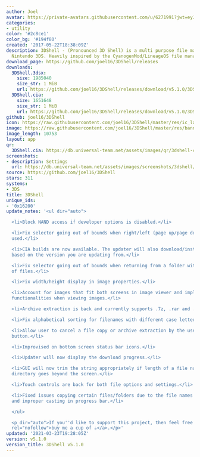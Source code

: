 ```yaml
---
author: Joel
avatar: https://private-avatars.githubusercontent.com/u/6271991?jwt=eyJhbGciOiJIUzI1NiIsInR5cCI6IkpXVCJ9.eyJpc3MiOiJnaXRodWIuY29tIiwiYXVkIjoicmF3LmdpdGh1YnVzZXJjb250ZW50LmNvbSIsImtleSI6ImtleTEiLCJleHAiOjE3MzQ2MTE4MjAsIm5iZiI6MTczNDYxMDYyMCwicGF0aCI6Ii91LzYyNzE5OTEifQ.MOzlaGtxJk4PG1C89y6fStQLUecAQ_ifa2KIpGrjMd8&v=4
categories:
- utility
color: '#2c8ce1'
color_bg: '#194f80'
created: '2017-05-22T18:38:09Z'
description: 3DShell - (Pronounced 3D Shell) is a multi purpose file manager for the
  Nintendo 3DS. Heavily inspired by the CyanogenMod/LineageOS file manager.
download_page: https://github.com/joel16/3DShell/releases
downloads:
  3DShell.3dsx:
    size: 1985040
    size_str: 1 MiB
    url: https://github.com/joel16/3DShell/releases/download/v5.1.0/3DShell.3dsx
  3DShell.cia:
    size: 1651648
    size_str: 1 MiB
    url: https://github.com/joel16/3DShell/releases/download/v5.1.0/3DShell.cia
github: joel16/3DShell
icon: https://raw.githubusercontent.com/joel16/3DShell/master/res/ic_launcher_filemanager.png
image: https://raw.githubusercontent.com/joel16/3DShell/master/res/banner.png
image_length: 10753
layout: app
qr:
  3DShell.cia: https://db.universal-team.net/assets/images/qr/3dshell-cia.png
screenshots:
- description: Settings
  url: https://db.universal-team.net/assets/images/screenshots/3dshell/settings.png
source: https://github.com/joel16/3DShell
stars: 311
systems:
- 3DS
title: 3DShell
unique_ids:
- '0x16200'
update_notes: '<ul dir="auto">

  <li>Block NAND access if developer options is disabled.</li>

  <li>Fix selector going out of bounds when right/left (page up/page down) key is
  used.</li>

  <li>CIA builds are now available. The updater will also download/install updates
  based on the version you are updating from.</li>

  <li>Fix selector going out of bounds when returning from a folder with a long list
  of files.</li>

  <li>Fix width/height display in image properties.</li>

  <li>Account for images that fit both screens in image viewer and implement zoom/navigation
  functionalities when viewing images.</li>

  <li>Archive extraction is back and currently supports .7z, .rar and .zip.</li>

  <li>Fix alphabetical sorting for filenames with different case letters.</li>

  <li>Allow user to cancel a file copy or archive extraction by the use of the "B"
  button.</li>

  <li>Improvised on bottom screen status bar icons.</li>

  <li>Updater will now display the download progress.</li>

  <li>GUI will now trim the string appropriately if length of a file name/current
  directory goes beyond the screen.</li>

  <li>Touch controls are back for both file options and settings.</li>

  <li>Fixed issues copying certain files/folders due to the file names not being cleared
  and improper casting in progress bar.</li>

  </ul>

  <p dir="auto">If you''d like to support this project, then feel free to <a href="https://www.paypal.me/Joel16IA"
  rel="nofollow">buy me a cup of ☕</a>.</p>'
updated: '2021-03-23T19:28:05Z'
version: v5.1.0
version_title: 3DShell v5.1.0
---
```

